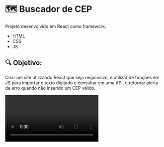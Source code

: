 
# 🗺 Buscador de CEP

Projeto desenvolvido em React como framework.

- HTML
- CSS
- JS

## 🔍 Objetivo:

Criar um site utilizando React que seja responsivo, e utilizar de funções em JS para importar o texto digitado e consultar em uma API, e retornar alerta de erro quando não inserido um CEP válido.

![interface](https://github.com/Gerolineto/Busca-CEP/blob/master/image/README/CEP.mp4)
